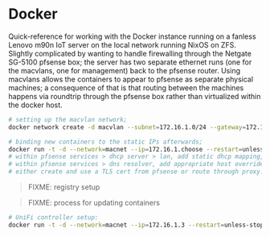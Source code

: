 
# Docker

Quick-reference for working with the Docker instance running on a fanless Lenovo
m90n IoT server on the local network running NixOS on ZFS.  Slightly complicated
by wanting to handle firewalling through the Netgate SG-5100 pfsense box; the
server has two separate ethernet runs (one for the macvlans, one for management)
back to the pfsense router.  Using macvlans allows the containers to appear to
pfsense as separate physical machines; a consequence of that is that routing
between the machines happens via roundtrip through the pfsense box rather than
virtualized within the docker host.

```sh
# setting up the macvlan network;
docker network create -d macvlan --subnet=172.16.1.0/24 --gateway=172.16.1.1 -o parent=enp2s0 macnet
```

```sh
# binding new containers to the static IPs afterwards;
docker run -t -d --network=macnet --ip=172.16.1.choose --restart=unless-stopped --name=choose choose:latest
# within pfsense services > dhcp server > lan, add static dhcp mapping, so DHCP doesn't assign it.
# within pfsense services > dns resolver, add appropriate host overrides.
# either create and use a TLS cert from pfsense or route through proxy.
```

> FIXME: registry setup

> FIXME: process for updating containers

```sh
# UniFi controller setup:
docker run -t -d --network=macnet --ip=172.16.1.3 --restart=unless-stopped --name=unifi -e MEM_LIMIT=1024M linuxserver/unifi-controller:latest
```

